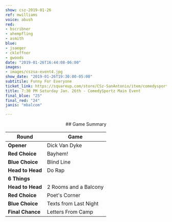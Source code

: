 ```yaml
---
show: csz-2019-01-26
ref: mwilliams
voice: abush
red:
- bscribner
- ahempfling
- asmith
blue:
- jsaeger
- ckleffner
- gwoods
date: "2019-01-26T16:44:08-06:00"
images:
- images/cszsa-event4.jpg
show_date: "2019-01-26T19:30:00-05:00"
subtitile: Funny For Everyone
ticket_link: https://squareup.com/store/CSz-SanAntonio/item/comedysportz-saturday-night-18
title: 7:30 PM Saturday Jan. 26th - ComedySportz Main Event
final_blue: "25"
final_red: "24"
janis: "mbalcom"

---
```



<center>
## Game Summary

| **Round** | **Game** |
|--------------|------|
| **Opener**       |Dick Van Dyke|
| **Red Choice**   |Bayhem!      |
| **Blue Choice**  |Blind Line      |
| **Head to Head** |Do Rap      |
| **6 Things**     |      |
| **Head to Head** |2 Rooms and a Balcony      |
| **Red Choice**   |Poet's Corner     |
| **Blue Choice**  |Texts from Last Night      |
| **Final Chance** |Letters From Camp      |
